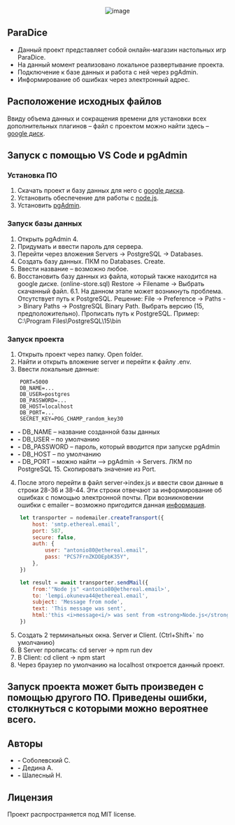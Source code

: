 <p align="center">
      <img src="https://i.ibb.co/WtV4pq8/image.png" alt="image" border="0">
</p>


## ParaDice
- Данный проект представляет собой онлайн-магазин настольных игр ParaDice. 
- На данный момент реализовано локальное развертывание проекта.
- Подключение к базе данных и работа с ней через pgAdmin.
- Информирование об ошибках через электронный адрес.

## Расположение исходных файлов
Ввиду объема данных и сокращения времени для установки всех дополнительных плагинов – файл с проектом можно найти здесь – [google диск](https://drive.google.com/drive/u/0/folders/1M1rPz1LwzC1u4PJAeoKyoBrIau6FNCOi).

## Запуск с помощью VS Code и pgAdmin

### Установка ПО
1.	Скачать проект и базу данных для него с [google диска]((https://drive.google.com/drive/u/0/folders/1M1rPz1LwzC1u4PJAeoKyoBrIau6FNCOi)).
2.	Установить обеспечение для работы с [node.js](https://nodejs.org/en/download).
3.	Установить [pgAdmin](https://www.pgadmin.org/download/).

### Запуск базы данных 
1.	Открыть pgAdmin 4.
2.	Придумать и ввести пароль для сервера.
3.	Перейти через вложения Servers -> PostgreSQL -> Databases.
4.	Создать базу данных. ПКМ по Databases. Create.
5.	Ввести название – возможно любое.
6.	Восстановить базу данных из файла, который также находится на google диске. (online-store.sql) Restore -> Filename -> Выбрать скачанный файл.
6.1.	На данном этапе может возникнуть проблема. Отсутствует путь к PostgreSQL. Решение:
File -> Preference -> Paths -> Binary Paths -> PostgreSQL Binary Path. 
Выбрать версию (15, предположительно). Прописать путь к PostgreSQL. Пример: C:\Program Files\PostgreSQL\15\bin

### Запуск проекта
1.	Открыть проект через папку. Open folder.
2.	Найти и открыть вложение server и перейти к файлу .env.
3.	Ввести локальные данные:
```env
    PORT=5000
    DB_NAME=...
    DB_USER=postgres
    DB_PASSWORD=...
    DB_HOST=localhost
    DB_PORT=...
    SECRET_KEY=POG_CHAMP_random_key30
```

- **-** DB_NAME – название созданной базы данных
- **-** DB_USER – по умолчанию
- **-** DB_PASSWORD – пароль, который вводится при запуске pgAdmin
- **-** DB_HOST – по умолчанию
- **-** DB_PORT – можно найти –> pgAdmin -> Servers. ЛКМ по PostgreSQL 15. Скопировать значение из Port.

4.	После этого перейти в файл server->index.js и ввести свои данные в строки 28-36 и 38-44. Эти строки отвечают за информирование об ошибках с помощью электронной почты. При возникновении ошибки с emailer – возможно пригодится данная [информация](https://www.courier.com/error-solutions/535-authentication-failed-nodemailer/).
```js
    let transporter = nodemailer.createTransport({
        host: 'smtp.ethereal.email',
        port: 587,
        secure: false,
        auth: {
            user: "antonio80@ethereal.email",
            pass: "PCS7FrnZKDDEpbK35Y",
        },
    })

    let result = await transporter.sendMail({
        from:'"Node js" <antonio80@ethereal.email>',
        to: 'lempi.okuneva44@ethereal.email',
        subject: 'Message from node',
        text: 'This message was sent',
        html:'this <i>message<i/> was sent from <strong>Node.js</strong> server'
    })
```
5.	Создать 2 терминальных окна. Server и Client. (Ctrl+Shift+` по умолчанию)
6.	В Server прописать: cd server -> npm run dev
7.	В Client: cd client -> npm start
8.	Через браузер по умолчанию на localhost откроется данный проект.

## Запуск проекта может быть произведен с помощью другого ПО. Приведены ошибки, столкнуться с которыми можно вероятнее всего.

## Авторы
- **-** Соболевский С.
- **-** Дедина А.
- **-** Шалесный Н.

## Лицензия
Проект распространяется под MIT license.
